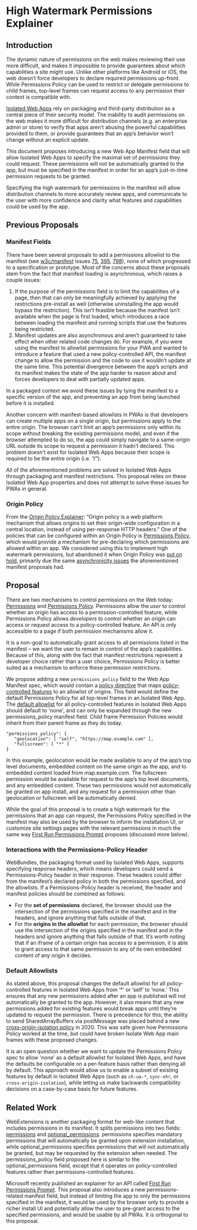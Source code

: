 # High Watermark Permissions Explainer

## Introduction

The dynamic nature of permissions on the web makes reviewing their use more difficult, and makes it impossible to provide guarantees about which capabilities a site might use. Unlike other platforms like Android or iOS, the web doesn’t force developers to declare required permissions up-front. While Permissions Policy can be used to restrict or delegate permissions to child frames, top-level frames can request access to any permission their context is compatible with.

[Isolated Web Apps](./README.md) rely on packaging and third-party distribution as a central piece of their security model. The inability to audit permissions on the web makes it more difficult for distribution channels (e.g. an enterprise admin or store) to verify that apps aren’t abusing the powerful capabilities provided to them, or provide guarantees that an app’s behavior won’t change without an explicit update.

This document proposes introducing a new Web App Manifest field that will allow Isolated Web Apps to specify the maximal set of permissions they could request. These permissions will not be automatically granted to the app, but must be specified in the manifest in order for an app’s just-in-time permission requests to be granted.

Specifying the high watermark for permissions in the manifest will allow distribution channels to more accurately review apps, and communicate to the user with more confidence and clarity what features and capabilities could be used by the app.

## Previous Proposals

### Manifest Fields

There have been several proposals to add a permissions allowlist to the manifest (see [w3c/manifest](https://github.com/w3c/manifest) issues [75](https://github.com/w3c/manifest/issues/75), [395](https://github.com/w3c/manifest/issues/395), [798](https://github.com/w3c/manifest/issues/798)), none of which progressed to a specification or prototype. Most of the concerns about these proposals stem from the fact that manifest loading is asynchronous, which raises a couple issues:

1.  If the purpose of the permissions field is to limit the capabilities of a page, then that can only be meaningfully achieved by applying the restrictions pre-install as well (otherwise uninstalling the app would bypass the restriction). This isn’t feasible because the manifest isn’t available when the page is first loaded, which introduces a race between loading the manifest and running scripts that use the features being restricted.
2.  Manifest updates are also asynchronous and aren’t guaranteed to take effect when other related code changes do. For example, if you were using the manifest to allowlist permissions for your PWA and wanted to introduce a feature that used a new policy-controlled API, the manifest change to allow the permission and the code to use it wouldn’t update at the same time. This potential divergence between the app’s scripts and its manifest makes the state of the app harder to reason about and forces developers to deal with partially updated apps.

In a packaged context we avoid these issues by tying the manifest to a specific version of the app, and preventing an app from being launched before it is installed.

Another concern with manifest-based allowlists in PWAs is that developers can create multiple apps on a single origin, but permissions apply to the entire origin. The browser can’t limit an app’s permissions only within its scope without breaking the existing permissions model, and even if the browser attempted to do so, the app could simply navigate to a same-origin URL outside its scope to request a permission it hadn’t declared. This problem doesn’t exist for Isolated Web Apps because their scope is required to be the entire origin (i.e. “/”).

All of the aforementioned problems are solved in Isolated Web Apps through packaging and manifest restrictions. This proposal relies on these Isolated Web App properties and does not attempt to solve these issues for PWAs in general.

### Origin Policy

From the [Origin Policy Explainer](https://github.com/WICG/origin-policy/tree/7354568d2492d6847f68da21df46274df50c374a#origin-policy): “Origin policy is a web platform mechanism that allows origins to set their origin-wide configuration in a central location, instead of using per-response HTTP headers.” One of the policies that can be configured within an Origin Policy is [Permissions Policy](https://github.com/WICG/origin-policy/blob/7354568d2492d6847f68da21df46274df50c374a/policy-format.md#feature-policy), which would provide a mechanism for pre-declaring which permissions are allowed within an app. We considered using this to implement high watermark permissions, but abandoned it when Origin Policy was [put on hold](https://github.com/WICG/origin-policy/blob/2683f92226052dd363b84620247cdb5f949a4b75/README.md), primarily due the same [asynchronicity issues](https://docs.google.com/document/d/1jptq14gPpuBt3933-Hns2wwrHIW6qpo3xu6Xkfs12N4/edit#) the aforementioned manifest proposals had.

## Proposal

There are two mechanisms to control permissions on the Web today: [Permissions](https://www.w3.org/TR/permissions/) and [Permissions Policy](https://www.w3.org/TR/permissions-policy-1/). Permissions allow the *user* to control whether an origin has access to a permission-controlled feature, while Permissions Policy allows *developers* to control whether an origin can access or request access to a policy-controlled feature. An API is only accessible to a page if both permission mechanisms allow it.

It is a non-goal to automatically grant access to all permissions listed in the manifest – we want the user to remain in control of the app’s capabilities. Because of this, along with the fact that manifest restrictions represent a developer choice rather than a user choice, Permissions Policy is better suited as a mechanism to enforce these permission restrictions.

We propose adding a new `permissions_policy` field to the Web App Manifest spec, which would contain a [policy directive](https://www.w3.org/TR/permissions-policy-1/#policy-directive) that maps [policy-controlled features](https://www.w3.org/TR/permissions-policy-1/#policy-controlled-feature) to an allowlist of origins. This field would define the default Permissions Policy for all top-level frames in an Isolated Web App. The [default allowlist](https://www.w3.org/TR/permissions-policy-1/#default-allowlists) for all policy-controlled features in Isolated Web Apps should default to 'none', and can only be expanded through the new permissions_policy manifest field. Child frame Permission Policies would inherit from their parent frame as they do today.

```
"permissions_policy": {
   "geolocation": [ "self", "https://map.example.com" ],
   "fullscreen": [ "*" ]
}
```

In this example, geolocation would be made available to any of the app’s top level documents, embedded content on the same origin as the app, and to embedded content loaded from map.example.com. The fullscreen permission would be available for request to the app’s top level documents, and any embedded content. These two permissions would not automatically be granted on app install, and any request for a permission other than geolocation or fullscreen will be automatically denied.

While the goal of this proposal is to create a high watermark for the permissions that an app can request, the Permissions Policy specified in the manifest may also be used by the browser to inform the installation UI, or customize site settings pages with the relevant permissions in much the same way [First Run Permissions Prompt](https://github.com/MicrosoftEdge/MSEdgeExplainers/blob/main/InstallTimePermissionsPrompt/Explainer.md) proposes (discussed more below).

### Interactions with the Permissions-Policy Header

WebBundles, the packaging format used by Isolated Web Apps, supports specifying response headers, which means developers could send a Permissions-Policy header in their response. These headers could differ from the manifest’s declared policy in both the permissions specified, and the allowlists. If a Permissions-Policy header is received, the header and manifest policies should be combined as follows:

*   For the **set of permissions** declared, the browser should use the intersection of the permissions specified in the manifest and in the headers, and ignore anything that falls outside of that.
*   For the **origins in the allowlist** for each permission, the browser should use the intersection of the origins specified in the manifest and in the headers and ignore anything that falls outside of that. It’s worth noting that if an iframe of a certain origin has access to a permission, it is able to grant access to that same permission to any of its own embedded content of any origin it decides.

### Default Allowlists

As stated above, this proposal changes the default allowlist for all policy-controlled features in Isolated Web Apps from ‘\*’ or ‘self’ to ‘none.’ This ensures that any new permissions added after an app is published will not automatically be granted to the app. However, it also means that any new permissions added for existing features would break apps until they’re updated to request the permission. There is precedence for this; the ability to send SharedArrayBuffers via postMessage was placed behind a new [cross-origin-isolation policy](https://github.com/whatwg/html/issues/5435) in 2020. This was safe given how Permissions Policy worked at the time, but could have broken Isolate Web App main frames with these proposed changes.

It is an open question whether we want to update the Permissions Policy spec to allow 'none' as a default allowlist for Isolated Web Apps, and have the defaults be configurable on a per-feature basis rather than denying all by default. This approach would allow us to enable a subset of existing features by default in Isolated Web Apps (such as `ch-ua-*`, `sync-xhr`, or `cross-origin-isolation`), while letting us make backwards compatibility decisions on a case-by-case basis for future features.

## Related Work

WebExtensions is another packaging format for web-like content that includes permissions in its manifest. It splits permissions into two fields: [permissions](https://developer.mozilla.org/en-US/docs/Mozilla/Add-ons/WebExtensions/manifest.json/permissions) and [optional_permissions](https://developer.mozilla.org/en-US/docs/Mozilla/Add-ons/WebExtensions/manifest.json/optional_permissions). permissions specifies mandatory permissions that will automatically be granted upon extension installation, while optional_permissions specifies permissions that will not automatically be granted, but may be requested by the extension when needed. The permissions_policy field proposed here is similar to the optional_permissions field, except that it operates on policy-controlled features rather than permissions-controlled features.

Microsoft recently published an explainer for an API called [First Run Permissions Prompt](https://github.com/MicrosoftEdge/MSEdgeExplainers/blob/main/InstallTimePermissionsPrompt/Explainer.md). This proposal also introduces a new permissions-related manifest field, but instead of limiting the app to only the permissions specified in the manifest, it would be used by the browser only to provide a richer install UI and potentially allow the user to pre-grant access to the specified permissions, and would be usable by all PWAs. It is orthogonal to this proposal.
